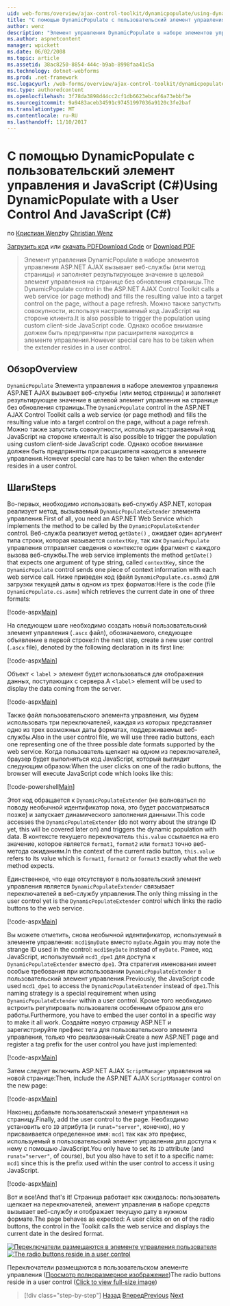 ```yaml
---
uid: web-forms/overview/ajax-control-toolkit/dynamicpopulate/using-dynamicpopulate-with-a-user-control-and-javascript-cs
title: "С помощью DynamicPopulate с пользовательский элемент управления и JavaScript (C#) | Документы Microsoft"
author: wenz
description: "Элемент управления DynamicPopulate в наборе элементов управления ASP.NET AJAX вызывает веб-службы (или метод страницы) и заполняет результирующее значение в целевой элемент управления на t..."
ms.author: aspnetcontent
manager: wpickett
ms.date: 06/02/2008
ms.topic: article
ms.assetid: 38ac8250-8854-444c-b9ab-8998faa41c5a
ms.technology: dotnet-webforms
ms.prod: .net-framework
msc.legacyurl: /web-forms/overview/ajax-control-toolkit/dynamicpopulate/using-dynamicpopulate-with-a-user-control-and-javascript-cs
msc.type: authoredcontent
ms.openlocfilehash: 3f78da3898d44cc2cf1db6623ebcaf6a73ebbf3e
ms.sourcegitcommit: 9a9483aceb34591c97451997036a9120c3fe2baf
ms.translationtype: MT
ms.contentlocale: ru-RU
ms.lasthandoff: 11/10/2017
---
```

<a name="using-dynamicpopulate-with-a-user-control-and-javascript-c"></a><span data-ttu-id="f6e05-103">С помощью DynamicPopulate с пользовательский элемент управления и JavaScript (C#)</span><span class="sxs-lookup"><span data-stu-id="f6e05-103">Using DynamicPopulate with a User Control And JavaScript (C#)</span></span>
====================
<span data-ttu-id="f6e05-104">по [Кристиан Wenz](https://github.com/wenz)</span><span class="sxs-lookup"><span data-stu-id="f6e05-104">by [Christian Wenz](https://github.com/wenz)</span></span>

<span data-ttu-id="f6e05-105">[Загрузить код](http://download.microsoft.com/download/d/8/f/d8f2f6f9-1b7c-46ad-9252-e1fc81bdea3e/dynamicpopulate2.cs.zip) или [скачать PDF](http://download.microsoft.com/download/b/6/a/b6ae89ee-df69-4c87-9bfb-ad1eb2b23373/dynamicpopulate2CS.pdf)</span><span class="sxs-lookup"><span data-stu-id="f6e05-105">[Download Code](http://download.microsoft.com/download/d/8/f/d8f2f6f9-1b7c-46ad-9252-e1fc81bdea3e/dynamicpopulate2.cs.zip) or [Download PDF](http://download.microsoft.com/download/b/6/a/b6ae89ee-df69-4c87-9bfb-ad1eb2b23373/dynamicpopulate2CS.pdf)</span></span>

> <span data-ttu-id="f6e05-106">Элемент управления DynamicPopulate в наборе элементов управления ASP.NET AJAX вызывает веб-службы (или метод страницы) и заполняет результирующее значение в целевой элемент управления на странице без обновления страницы.</span><span class="sxs-lookup"><span data-stu-id="f6e05-106">The DynamicPopulate control in the ASP.NET AJAX Control Toolkit calls a web service (or page method) and fills the resulting value into a target control on the page, without a page refresh.</span></span> <span data-ttu-id="f6e05-107">Можно также запустить совокупности, используя настраиваемый код JavaScript на стороне клиента.</span><span class="sxs-lookup"><span data-stu-id="f6e05-107">It is also possible to trigger the population using custom client-side JavaScript code.</span></span> <span data-ttu-id="f6e05-108">Однако особое внимание должен быть предприняты при расширителя находится в элементе управления.</span><span class="sxs-lookup"><span data-stu-id="f6e05-108">However special care has to be taken when the extender resides in a user control.</span></span>


## <a name="overview"></a><span data-ttu-id="f6e05-109">Обзор</span><span class="sxs-lookup"><span data-stu-id="f6e05-109">Overview</span></span>

<span data-ttu-id="f6e05-110">`DynamicPopulate` Элемента управления в наборе элементов управления ASP.NET AJAX вызывает веб-службы (или метод страницы) и заполняет результирующее значение в целевой элемент управления на странице без обновления страницы.</span><span class="sxs-lookup"><span data-stu-id="f6e05-110">The `DynamicPopulate` control in the ASP.NET AJAX Control Toolkit calls a web service (or page method) and fills the resulting value into a target control on the page, without a page refresh.</span></span> <span data-ttu-id="f6e05-111">Можно также запустить совокупности, используя настраиваемый код JavaScript на стороне клиента.</span><span class="sxs-lookup"><span data-stu-id="f6e05-111">It is also possible to trigger the population using custom client-side JavaScript code.</span></span> <span data-ttu-id="f6e05-112">Однако особое внимание должен быть предприняты при расширителя находится в элементе управления.</span><span class="sxs-lookup"><span data-stu-id="f6e05-112">However special care has to be taken when the extender resides in a user control.</span></span>

## <a name="steps"></a><span data-ttu-id="f6e05-113">Шаги</span><span class="sxs-lookup"><span data-stu-id="f6e05-113">Steps</span></span>

<span data-ttu-id="f6e05-114">Во-первых, необходимо использовать веб-службу ASP.NET, которая реализует метод, вызываемый `DynamicPopulateExtender` элемента управления.</span><span class="sxs-lookup"><span data-stu-id="f6e05-114">First of all, you need an ASP.NET Web Service which implements the method to be called by the `DynamicPopulateExtender` control.</span></span> <span data-ttu-id="f6e05-115">Веб-служба реализует метод `getDate()` , ожидает один аргумент типа строки, которая называется `contextKey`, так как `DynamicPopulate` управления отправляет сведения о контексте один фрагмент с каждого вызова веб-службы.</span><span class="sxs-lookup"><span data-stu-id="f6e05-115">The web service implements the method `getDate()` that expects one argument of type string, called `contextKey`, since the `DynamicPopulate` control sends one piece of context information with each web service call.</span></span> <span data-ttu-id="f6e05-116">Ниже приведен код (файл `DynamicPopulate.cs.asmx`) для загрузки текущей даты в одном из трех форматов:</span><span class="sxs-lookup"><span data-stu-id="f6e05-116">Here is the code (file `DynamicPopulate.cs.asmx`) which retrieves the current date in one of three formats:</span></span>

[!code-aspx[Main](using-dynamicpopulate-with-a-user-control-and-javascript-cs/samples/sample1.aspx)]

<span data-ttu-id="f6e05-117">На следующем шаге необходимо создать новый пользовательский элемент управления (`.ascx` файл), обозначаемого, следующее объявление в первой строке:</span><span class="sxs-lookup"><span data-stu-id="f6e05-117">In the next step, create a new user control (`.ascx` file), denoted by the following declaration in its first line:</span></span>

[!code-aspx[Main](using-dynamicpopulate-with-a-user-control-and-javascript-cs/samples/sample2.aspx)]

<span data-ttu-id="f6e05-118">Объект &lt; `label` &gt; элемент будет использоваться для отображения данных, поступающих с сервера.</span><span class="sxs-lookup"><span data-stu-id="f6e05-118">A &lt;`label`&gt; element will be used to display the data coming from the server.</span></span>

[!code-aspx[Main](using-dynamicpopulate-with-a-user-control-and-javascript-cs/samples/sample3.aspx)]

<span data-ttu-id="f6e05-119">Также файл пользовательского элемента управления, мы будем использовать три переключателей, каждая из которых представляет одно из трех возможных даты форматах, поддерживаемых веб-службы.</span><span class="sxs-lookup"><span data-stu-id="f6e05-119">Also in the user control file, we will use three radio buttons, each one representing one of the three possible date formats supported by the web service.</span></span> <span data-ttu-id="f6e05-120">Когда пользователь щелкает на одном из переключателей, браузер будет выполняться код JavaScript, который выглядит следующим образом:</span><span class="sxs-lookup"><span data-stu-id="f6e05-120">When the user clicks on one of the radio buttons, the browser will execute JavaScript code which looks like this:</span></span>

[!code-powershell[Main](using-dynamicpopulate-with-a-user-control-and-javascript-cs/samples/sample4.ps1)]

<span data-ttu-id="f6e05-121">Этот код обращается к `DynamicPopulateExtender` (не волноваться по поводу необычной идентификатор пока, это будет рассматриваться позже) и запускает динамического заполнения данными.</span><span class="sxs-lookup"><span data-stu-id="f6e05-121">This code accesses the `DynamicPopulateExtender` (do not worry about the strange ID yet, this will be covered later on) and triggers the dynamic population with data.</span></span> <span data-ttu-id="f6e05-122">В контексте текущего переключатель `this.value` ссылается на его значение, которое является `format1`, `format2` или `format3` точно веб-метода ожиданиям.</span><span class="sxs-lookup"><span data-stu-id="f6e05-122">In the context of the current radio button, `this.value` refers to its value which is `format1`, `format2` or `format3` exactly what the web method expects.</span></span>

<span data-ttu-id="f6e05-123">Единственное, что еще отсутствуют в пользовательский элемент управления является `DynamicPopulateExtender` связывает переключателей в веб-службу управления.</span><span class="sxs-lookup"><span data-stu-id="f6e05-123">The only thing missing in the user control yet is the `DynamicPopulateExtender` control which links the radio buttons to the web service.</span></span>

[!code-aspx[Main](using-dynamicpopulate-with-a-user-control-and-javascript-cs/samples/sample5.aspx)]

<span data-ttu-id="f6e05-124">Вы можете отметить, снова необычной идентификатор, используемый в элементе управления: `mcd1$myDate` вместо `myDate`.</span><span class="sxs-lookup"><span data-stu-id="f6e05-124">Again you may note the strange ID used in the control: `mcd1$myDate` instead of `myDate`.</span></span> <span data-ttu-id="f6e05-125">Ранее, код JavaScript, используемый `mcd1_dpe1` для доступа к `DynamicPopulateExtender` вместо `dpe1`. Эта стратегия именования имеет особые требования при использовании `DynamicPopulateExtender` в пользовательский элемент управления.</span><span class="sxs-lookup"><span data-stu-id="f6e05-125">Previously, the JavaScript code used `mcd1_dpe1` to access the `DynamicPopulateExtender` instead of `dpe1`.This naming strategy is a special requirement when using `DynamicPopulateExtender` within a user control.</span></span> <span data-ttu-id="f6e05-126">Кроме того необходимо встроить регулировать пользователя особенным образом для его работы.</span><span class="sxs-lookup"><span data-stu-id="f6e05-126">Furthermore, you have to embed the user contol in a specific way to make it all work.</span></span> <span data-ttu-id="f6e05-127">Создайте новую страницу ASP.NET и зарегистрируйте префикс тега для пользовательского элемента управления, только что реализованный:</span><span class="sxs-lookup"><span data-stu-id="f6e05-127">Create a new ASP.NET page and register a tag prefix for the user control you have just implemented:</span></span>

[!code-aspx[Main](using-dynamicpopulate-with-a-user-control-and-javascript-cs/samples/sample6.aspx)]

<span data-ttu-id="f6e05-128">Затем следует включить ASP.NET AJAX `ScriptManager` управления на новой странице:</span><span class="sxs-lookup"><span data-stu-id="f6e05-128">Then, include the ASP.NET AJAX `ScriptManager` control on the new page:</span></span>

[!code-aspx[Main](using-dynamicpopulate-with-a-user-control-and-javascript-cs/samples/sample7.aspx)]

<span data-ttu-id="f6e05-129">Наконец добавьте пользовательский элемент управления на страницу.</span><span class="sxs-lookup"><span data-stu-id="f6e05-129">Finally, add the user control to the page.</span></span> <span data-ttu-id="f6e05-130">Необходимо установить его `ID` атрибута (и `runat="server"`, конечно), но у присваивается определенное имя: `mcd1` так как это префикс, используемый в пользовательский элемент управления для доступа к нему с помощью JavaScript.</span><span class="sxs-lookup"><span data-stu-id="f6e05-130">You only have to set its `ID` attribute (and `runat="server"`, of course), but you also have to set it to a specific name: `mcd1` since this is the prefix used within the user control to access it using JavaScript.</span></span>

[!code-aspx[Main](using-dynamicpopulate-with-a-user-control-and-javascript-cs/samples/sample8.aspx)]

<span data-ttu-id="f6e05-131">Вот и все!</span><span class="sxs-lookup"><span data-stu-id="f6e05-131">And that's it!</span></span> <span data-ttu-id="f6e05-132">Страница работает как ожидалось: пользователь щелкает на переключателей, элемент управления в наборе средств вызывает веб-службу и отображает текущую дату в нужном формате.</span><span class="sxs-lookup"><span data-stu-id="f6e05-132">The page behaves as expected: A user clicks on on of the radio buttons, the control in the Toolkit calls the web service and displays the current date in the desired format.</span></span>


<span data-ttu-id="f6e05-133">[![Переключатели размещаются в элементе управления пользователя](using-dynamicpopulate-with-a-user-control-and-javascript-cs/_static/image2.png)](using-dynamicpopulate-with-a-user-control-and-javascript-cs/_static/image1.png)</span><span class="sxs-lookup"><span data-stu-id="f6e05-133">[![The radio buttons reside in a user control](using-dynamicpopulate-with-a-user-control-and-javascript-cs/_static/image2.png)](using-dynamicpopulate-with-a-user-control-and-javascript-cs/_static/image1.png)</span></span>

<span data-ttu-id="f6e05-134">Переключатели размещаются в пользовательском элементе управления ([Просмотр полноразмерное изображение](using-dynamicpopulate-with-a-user-control-and-javascript-cs/_static/image3.png))</span><span class="sxs-lookup"><span data-stu-id="f6e05-134">The radio buttons reside in a user control ([Click to view full-size image](using-dynamicpopulate-with-a-user-control-and-javascript-cs/_static/image3.png))</span></span>

>[!div class="step-by-step"]
<span data-ttu-id="f6e05-135">[Назад](dynamically-populating-a-control-using-javascript-code-cs.md)
[Вперед](dynamically-populating-a-control-vb.md)</span><span class="sxs-lookup"><span data-stu-id="f6e05-135">[Previous](dynamically-populating-a-control-using-javascript-code-cs.md)
[Next](dynamically-populating-a-control-vb.md)</span></span>
